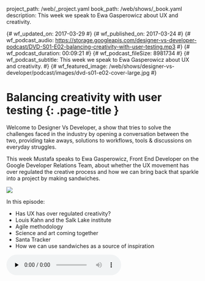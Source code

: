 project_path: /web/_project.yaml
book_path: /web/shows/_book.yaml
description: This week we speak to Ewa Gasperowicz about UX and creativity.

{# wf_updated_on: 2017-03-29 #}
{# wf_published_on: 2017-03-24 #}
{# wf_podcast_audio: https://storage.googleapis.com/designer-vs-developer-podcast/DVD-S01-E02-balancing-creativity-with-user-testing.mp3 #}
{# wf_podcast_duration: 00:09:21 #}
{# wf_podcast_fileSize: 8981734 #}
{# wf_podcast_subtitle: This week we speak to Ewa Gasperowicz about UX and creativity. #}
{# wf_featured_image: /web/shows/designer-vs-developer/podcast/images/dvd-s01-e02-cover-large.jpg #}

# Balancing creativity with user testing {: .page-title }

Welcome to Designer Vs Developer, a show that tries to solve the challenges
faced in the industry by opening a conversation between the two, providing
take aways, solutions to workflows, tools & discussions on everyday struggles.

This week Mustafa speaks to Ewa Gasperowicz, Front End Developer on the Google
Developer Relations Team, about whether the UX movement has over regulated the
creative process and how we can bring back that sparkle into a project by
making sandwiches.

<img src="/web/shows/designer-vs-developer/podcast/images/dvd-s01-e02-cover.jpg" class="attempt-right">

In this episode:

* Has UX has over regulated creativity?
* Louis Kahn and the Salk Lake institute
* Agile methodology
* Science and art coming together
* Santa Tracker
* How we can use sandwiches as a source of inspiration

<audio src="https://storage.googleapis.com/designer-vs-developer-podcast/DVD-S01-E02-balancing-creativity-with-user-testing.mp3" controls preload="none">


<a href="http://feeds.feedburner.com/DesignerVsDeveloper">
  Subscribe to Designer Vs Developer Podcast
</a> 

Watch <a href="https://www.youtube.com/watch?v=OJJDwpyzlS4">the video recording</a>.